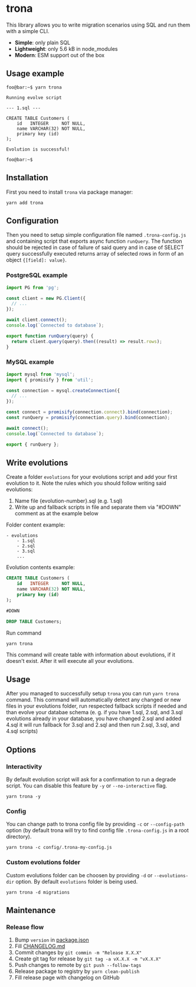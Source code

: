# trona

This library allows you to write migration scenarios using SQL and run them with a simple CLI.

- **Simple**: only plain SQL
- **Lightweight**: only 5.6 kB in node_modules
- **Modern**: ESM support out of the box

## Usage example

```console
foo@bar:~$ yarn trona

Running evolve script

--- 1.sql ---

CREATE TABLE Customers (
    id   INTEGER     NOT NULL,
    name VARCHAR(32) NOT NULL,
    primary key (id)
);

Evolution is successful!

foo@bar:~$
```

## Installation

First you need to install `trona` via package manager:

```console
yarn add trona
```

## Configuration

Then you need to setup simple configuration file named `.trona-config.js` and containing script that exports async function `runQuery`. The function should be rejected in case of failure of said query and in case of SELECT query successfully executed returns array of selected rows in form of an object `{[field]: value}`.

### PostgreSQL example

```javascript
import PG from 'pg';

const client = new PG.Client({
  // ...
});

await client.connect();
console.log(`Connected to database`);

export function runQuery(query) {
  return client.query(query).then((result) => result.rows);
}
```

### MySQL example

```javascript
import mysql from 'mysql';
import { promisify } from 'util';

const connection = mysql.createConnection({
  // ...
});

const connect = promisify(connection.connect).bind(connection);
const runQuery = promisify(connection.query).bind(connection);

await connect();
console.log(`Connected to database`);

export { runQuery };
```

## Write evolutions

Create a folder `evolutions` for your evolutions script and add your first evolution to it. Note the rules which you should follow writing said evolutions:

1. Name file {evolution-number}.sql (e.g. 1.sql)
2. Write up and fallback scripts in file and separate them via "#DOWN" comment as at the example below

Folder content example:

```
- evolutions
    - 1.sql
    - 2.sql
    - 3.sql
    ...
```

Evolution contents example:

```sql
CREATE TABLE Customers (
    id   INTEGER     NOT NULL,
    name VARCHAR(32) NOT NULL,
    primary key (id)
);

#DOWN

DROP TABLE Customers;
```

Run command

```console
yarn trona
```

This command will create table with information about evolutions, if it doesn't exist. After it will execute all your evolutions.

## Usage

After you managed to successfully setup `trona` you can run `yarn trona` command. This command will automatically detect any changed or new files in your evolutions folder, run respected fallback scripts if needed and than evolve your databae schema (e. g. if you have 1.sql, 2.sql, and 3.sql evolutions already in your database, you have changed 2.sql and added 4.sql it will run fallback for 3.sql and 2.sql and then run 2.sql, 3.sql, and 4.sql scripts)

## Options

### Interactivity

By default evolution script will ask for a confirmation to run a degrade script. You can disable this feature by `-y` or `--no-interactive` flag.

```console
yarn trona -y
```

### Config

You can change path to trona config file by providing `-c` or `--config-path` option (by default trona will try to find config file `.trona-config.js` in a root directory).

```console
yarn trona -c config/.trona-my-config.js
```

### Custom evolutions folder

Custom evolutions folder can be choosen by providing `-d` or `--evolutions-dir` option. By default `evolutions` folder is being used.

```console
yarn trona -d migrations
```

## Maintenance

### Release flow

1. Bump `version` in [package.json](./package.json)
2. Fill [CHANGELOG.md](./CHANGELOG.md)
3. Commit changes by `git commin -m "Release X.X.X"`
4. Create git tag for release by `git tag -a vX.X.X -m "vX.X.X"`
5. Push changes to remote by `git push --follow-tags`
6. Release package to registry by `yarn clean-publish`
7. Fill release page with changelog on GitHub
